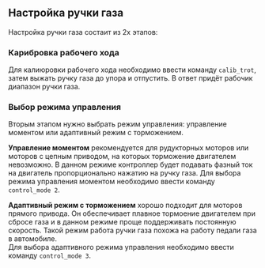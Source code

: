 ## Настройка ручки газа
Настройка ручки газа состаит из 2х этапов:

### Карибровка рабочего хода
Для калиюровки рабочего хода необходимо ввести команду `calib_trot`, затем выжать ручку газа до упора и отпустить. В ответ придёт рабочик диапазон ручки газа.

### Выбор режима управления
Вторым этапом нужно выбрать режим управления: управление моментом или адаптивный режим с торможением.  


**Управление моментом** рекомендуется для рудукторных моторов или моторов с цепным приводом, на которых торможение двигателем невозможно. В данном режиме контроллер будет подавать фазный ток на двигатель пропорционально нажатию на ручку газа.
Для выбора режима управления моментом необходимо ввести команду `control_mode 2`.  


**Адаптивный режим с торможением** хорошо подходит для моторов прямого привода. Он обеспечивает плавное тормоение двигателем при сбросе газа и в данном режиме проще поддерживать постоянную скорость. Такой режим работа ручки газа похожа на работу педали газа в автомобиле.  
Для выбора адаптивного режима управления необходимо ввести команду `control_mode 3`.  
